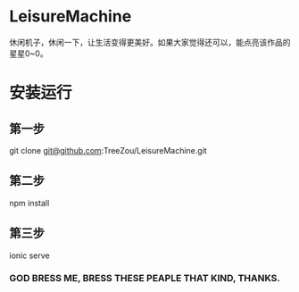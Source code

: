 # LeisureMachine
休闲机子，休闲一下，让生活变得更美好。如果大家觉得还可以，能点亮该作品的星星0~0。

# 安装运行
## 第一步
git clone git@github.com:TreeZou/LeisureMachine.git

## 第二步
npm install

## 第三步
ionic serve

### GOD BRESS ME, BRESS THESE PEAPLE THAT KIND, THANKS.




